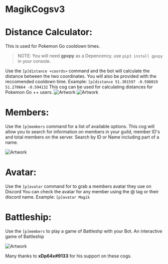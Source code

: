 # MagikCogsv3


# Distance Calculator:
This is used for Pokemon Go cooldown times.
>NOTE: You will need **gpxpy** as a Depencency. use ``pip3 install gpxpy`` in your console. 

Use the ``[p]distance <coords>`` command and the bot will calculate the distance between the two coordinates. You will also be provided with the reccomended cooldown time.
Example: ``[p]distance 51.301597 -0.598019 51.270664 -0.594132``
This cog can be used for calculating distances for Pokemon Go ++ users.
![Artwork](https://cdn.discordapp.com/attachments/461996789764063242/469440790071083024/unknown.png)
![Artwork](https://cdn.discordapp.com/attachments/461996789764063242/469441164307857418/unknown.png)


# Members:
Use the ``[p]members`` command for a list of available options. 
This cog will allow you to search for information on members in your guild, member ID's and total members on the server. 
Search by ID or Name including part of a name. 

![Artwork](https://cdn.discordapp.com/attachments/461996789764063242/469439283854573598/unknown.png)


# Avatar:
Use the ``[p]avatar`` command for to grab a members avatar they use on Discord 
You can check the avatar for any member using the @ tag or their discord name.
Example: ``[p]avatar Magik``


# Battleship:
Use the ``[p]members`` to play a game of Battleshp with your Bot. 
An interactive game of Battleship 

![Artwork](https://cdn.discordapp.com/attachments/355299070258053121/469442480148840448/unknown.png)

Many   thanks to <b>xDp64x#9133</b> for his support on these cogs. 
  
